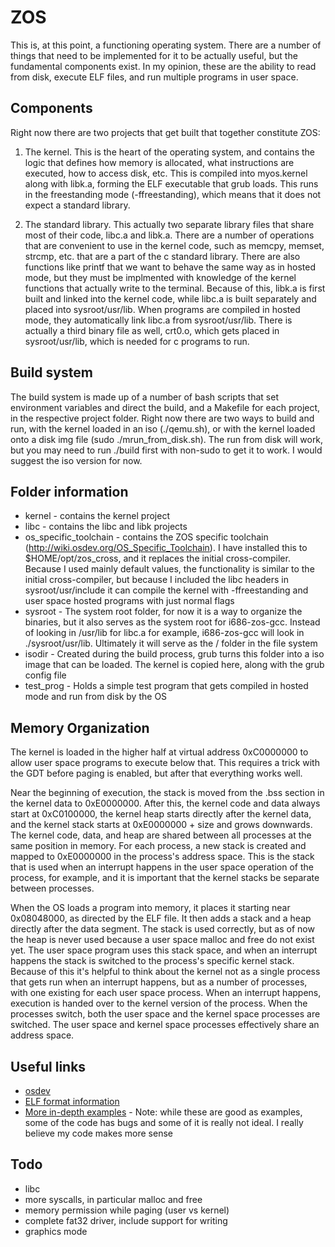 # ZOS

This is, at this point, a functioning operating system. There are a number of things that need to be implemented for it to be actually useful, but the fundamental components exist. In my opinion, these are the ability to read from disk, execute ELF files, and run multiple programs in user space.

## Components

Right now there are two projects that get built that together constitute ZOS:

1. The kernel. This is the heart of the operating system, and contains the logic that defines how memory is allocated, what instructions are executed, how to access disk, etc. This is compiled into myos.kernel along with libk.a, forming the ELF executable that grub loads. This runs in the freestanding mode (-ffreestanding), which means that it does not expect a standard library.

2. The standard library. This actually two separate library files that share most of their code, libc.a and libk.a. There are a number of operations that are convenient to use in the kernel code, such as memcpy, memset, strcmp, etc. that are a part of the c standard library. There are also functions like printf that we want to behave the same way as in hosted mode, but they must be implmented with knowledge of the kernel functions that actually write to the terminal. Because of this, libk.a is first built and linked into the kernel code, while libc.a is built separately and placed into sysroot/usr/lib. When programs are compiled in hosted mode, they automatically link libc.a from sysroot/usr/lib. There is actually a third binary file as well, crt0.o, which gets placed in sysroot/usr/lib, which is needed for c programs to run.

## Build system

The build system is made up of a number of bash scripts that set environment variables and direct the build, and a Makefile for each project, in the respective project folder. Right now there are two ways to build and run, with the kernel loaded in an iso (./qemu.sh), or with the kernel loaded onto a disk img file (sudo ./mrun_from_disk.sh). The run from disk will work, but you may need to run ./build first with non-sudo to get it to work. I would suggest the iso version for now.

## Folder information

* kernel - contains the kernel project
* libc - contains the libc and libk projects
* os_specific_toolchain - contains the ZOS specific toolchain (http://wiki.osdev.org/OS_Specific_Toolchain). I have installed this to $HOME/opt/zos_cross, and it replaces the initial cross-compiler. Because I used mainly default values, the functionality is similar to the initial cross-compiler, but because I included the libc headers in sysroot/usr/include it can compile the kernel with -ffreestanding and user space hosted programs with just normal flags
* sysroot - The system root folder, for now it is a way to organize the binaries, but it also serves as the system root for i686-zos-gcc. Instead of looking in /usr/lib for libc.a for example, i686-zos-gcc will look in ./sysroot/usr/lib. Ultimately it will serve as the / folder in the file system
* isodir - Created during the build process, grub turns this folder into a iso image that can be loaded. The kernel is copied here, along with the grub config file
* test_prog - Holds a simple test program that gets compiled in hosted mode and run from disk by the OS

## Memory Organization

The kernel is loaded in the higher half at virtual address 0xC0000000 to allow user space programs to execute below that. This requires a trick with the GDT before paging is enabled, but after that everything works well. 

Near the beginning of execution, the stack is moved from the .bss section in the kernel data to 0xE0000000. After this, the kernel code and data always start at 0xC0100000, the kernel heap starts directly after the kernel data, and the kernel stack starts at 0xE0000000 + size and grows downwards. The kernel code, data, and heap are shared between all processes at the same position in memory. For each process, a new stack is created and mapped to 0xE0000000 in the process's address space. This is the stack that is used when an interrupt happens in the user space operation of the process, for example, and it is important that the kernel stacks be separate between processes.

When the OS loads a program into memory, it places it starting near 0x08048000, as directed by the ELF file. It then adds a stack and a heap directly after the data segment. The stack is used correctly, but as of now the heap is never used because a user space malloc and free do not exist yet. The user space program uses this stack space, and when an interrupt happens the stack is switched to the process's specific kernel stack. Because of this it's helpful to think about the kernel not as a single process that gets run when an interrupt happens, but as a number of processes, with one existing for each user space process. When an interrupt happens, execution is handed over to the kernel version of the process. When the processes switch, both the user space and the kernel space processes are switched. The user space and kernel space processes effectively share an address space.

## Useful links

* [osdev](http://wiki.osdev.org/)
* [ELF format information](http://www.skyfree.org/linux/references/ELF_Format.pdf)
* [More in-depth examples](http://www.jamesmolloy.co.uk/tutorial_html/) - Note: while these are good as examples, some of the code has bugs and some of it is really not ideal. I really believe my code makes more sense


## Todo

* libc
* more syscalls, in particular malloc and free
* memory permission while paging (user vs kernel)
* complete fat32 driver, include support for writing
* graphics mode
